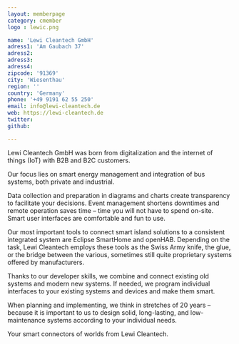 ```yaml
---
layout: memberpage
category: cmember
logo : lewic.png

name: 'Lewi Cleantech GmbH'
adress1: 'Am Gaubach 37'
adress2: 
adress3: 
adress4: 
zipcode: '91369'
city: 'Wiesenthau'
region: ''
country: 'Germany'
phone: '+49 9191 62 55 250'
email: info@lewi-cleantech.de
web: https://lewi-cleantech.de
twitter: 
github: 

---
```

Lewi Cleantech GmbH was born from digitalization and the internet of things (IoT) with B2B and B2C customers.

Our focus lies on smart energy management and integration of bus systems, both private and industrial.

Data collection and preparation in diagrams and charts create transparency to facilitate your decisions. Event management shortens downtimes and remote operation saves time – time you will not have to spend on-site. Smart user interfaces are comfortable and fun to use.

<!--more-->

Our most important tools to connect smart island solutions to a consistent integrated system are Eclipse SmartHome and openHAB. Depending on the task, Lewi Cleantech employs these tools as the Swiss Army knife, the glue, or the bridge between the various, sometimes still quite proprietary systems offered by manufacturers.

Thanks to our developer skills, we combine and connect existing old systems and modern new systems. If needed, we program individual interfaces to your existing systems and devices and make them smart.

When planning and implementing, we think in stretches of 20 years – because it is important to us to design solid, long-lasting, and low-maintenance systems according to your individual needs.

Your smart connectors of worlds from Lewi Cleantech.